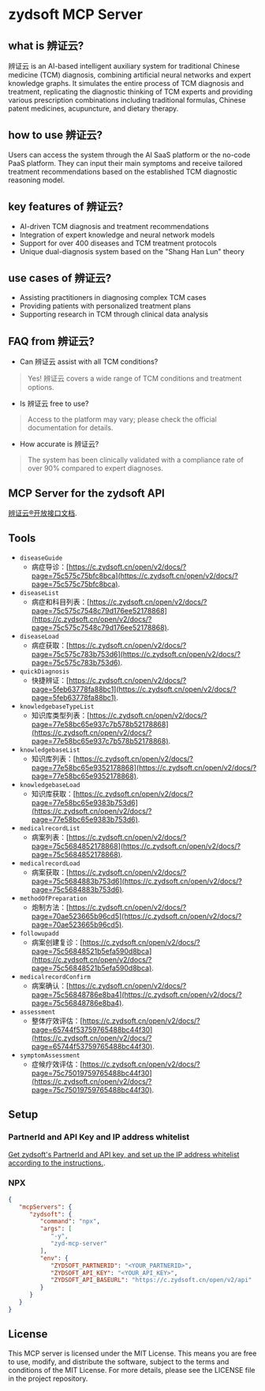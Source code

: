 # zydsoft MCP Server

## what is 辨证云?

辨证云 is an AI-based intelligent auxiliary system for traditional Chinese medicine (TCM) diagnosis, combining artificial neural networks and expert knowledge graphs. It simulates the entire process of TCM diagnosis and treatment, replicating the diagnostic thinking of TCM experts and providing various prescription combinations including traditional formulas, Chinese patent medicines, acupuncture, and dietary therapy.

## how to use 辨证云?

Users can access the system through the AI SaaS platform or the no-code PaaS platform. They can input their main symptoms and receive tailored treatment recommendations based on the established TCM diagnostic reasoning model.

## key features of 辨证云?

- AI-driven TCM diagnosis and treatment recommendations
- Integration of expert knowledge and neural network models
- Support for over 400 diseases and TCM treatment protocols
- Unique dual-diagnosis system based on the "Shang Han Lun" theory

## use cases of 辨证云?

- Assisting practitioners in diagnosing complex TCM cases
- Providing patients with personalized treatment plans
- Supporting research in TCM through clinical data analysis

## FAQ from 辨证云?

- Can 辨证云 assist with all TCM conditions?
> Yes! 辨证云 covers a wide range of TCM conditions and treatment options.

- Is 辨证云 free to use?
> Access to the platform may vary; please check the official documentation for details.

- How accurate is 辨证云?
> The system has been clinically validated with a compliance rate of over 90% compared to expert diagnoses.

## MCP Server for the zydsoft API

[辨证云®开放接口文档](https://c.zydsoft.cn/open/v2/docs/).

## Tools

- `diseaseGuide`
  - 病症导诊：[https://c.zydsoft.cn/open/v2/docs/?page=75c575c75bfc8bca](https://c.zydsoft.cn/open/v2/docs/?page=75c575c75bfc8bca).
- `diseaseList`
  - 病症和科目列表：[https://c.zydsoft.cn/open/v2/docs/?page=75c575c7548c79d176ee52178868](https://c.zydsoft.cn/open/v2/docs/?page=75c575c7548c79d176ee52178868).
- `diseaseLoad`
  - 病症获取：[https://c.zydsoft.cn/open/v2/docs/?page=75c575c783b753d6](https://c.zydsoft.cn/open/v2/docs/?page=75c575c783b753d6).
- `quickDiagnosis`
  - 快捷辨证：[https://c.zydsoft.cn/open/v2/docs/?page=5feb63778fa88bc1](https://c.zydsoft.cn/open/v2/docs/?page=5feb63778fa88bc1).
- `knowledgebaseTypeList`
  - 知识库类型列表：[https://c.zydsoft.cn/open/v2/docs/?page=77e58bc65e937c7b578b52178868](https://c.zydsoft.cn/open/v2/docs/?page=77e58bc65e937c7b578b52178868).
- `knowledgebaseList`
  - 知识库列表：[https://c.zydsoft.cn/open/v2/docs/?page=77e58bc65e9352178868](https://c.zydsoft.cn/open/v2/docs/?page=77e58bc65e9352178868).
- `knowledgebaseLoad`
  - 知识库获取：[https://c.zydsoft.cn/open/v2/docs/?page=77e58bc65e9383b753d6](https://c.zydsoft.cn/open/v2/docs/?page=77e58bc65e9383b753d6).
- `medicalrecordList`
  - 病案列表：[https://c.zydsoft.cn/open/v2/docs/?page=75c5684852178868](https://c.zydsoft.cn/open/v2/docs/?page=75c5684852178868).
- `medicalrecordLoad`
  - 病案获取：[https://c.zydsoft.cn/open/v2/docs/?page=75c5684883b753d6](https://c.zydsoft.cn/open/v2/docs/?page=75c5684883b753d6).
- `methodOfPreparation`
  - 炮制方法：[https://c.zydsoft.cn/open/v2/docs/?page=70ae523665b96cd5](https://c.zydsoft.cn/open/v2/docs/?page=70ae523665b96cd5).
- `followupadd`
  - 病案创建复诊：[https://c.zydsoft.cn/open/v2/docs/?page=75c56848521b5efa590d8bca](https://c.zydsoft.cn/open/v2/docs/?page=75c56848521b5efa590d8bca).
- `medicalrecordConfirm`
  - 病案确认：[https://c.zydsoft.cn/open/v2/docs/?page=75c56848786e8ba4](https://c.zydsoft.cn/open/v2/docs/?page=75c56848786e8ba4).
- `assessment`
  - 整体疗效评估：[https://c.zydsoft.cn/open/v2/docs/?page=65744f53759765488bc44f30](https://c.zydsoft.cn/open/v2/docs/?page=65744f53759765488bc44f30).
- `symptomAssessment`
  - 症候疗效评估：[https://c.zydsoft.cn/open/v2/docs/?page=75c75019759765488bc44f30](https://c.zydsoft.cn/open/v2/docs/?page=75c75019759765488bc44f30).

## Setup

### PartnerId and API Key and IP address whitelist

[Get zydsoft's PartnerId and API key, and set up the IP address whitelist according to the instructions.](https://c.zydsoft.cn/partner/#/studio).

### NPX

```json
{
   "mcpServers": {
      "zydsoft": {
         "command": "npx",
         "args": [
            "-y",
            "zyd-mcp-server"
         ],
         "env": {
            "ZYDSOFT_PARTNERID": "<YOUR_PARTNERID>",
            "ZYDSOFT_API_KEY": "<YOUR_API_KEY>",
            "ZYDSOFT_API_BASEURL": "https://c.zydsoft.cn/open/v2/api"
         }
      }
   }
}
```

## License

This MCP server is licensed under the MIT License. This means you are free to
use, modify, and distribute the software, subject to the terms and conditions of
the MIT License. For more details, please see the LICENSE file in the project
repository.
